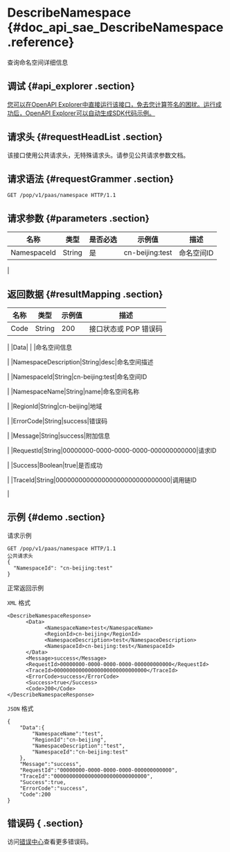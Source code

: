 # DescribeNamespace {#doc_api_sae_DescribeNamespace .reference}

查询命名空间详细信息

## 调试 {#api_explorer .section}

[您可以在OpenAPI Explorer中直接运行该接口，免去您计算签名的困扰。运行成功后，OpenAPI Explorer可以自动生成SDK代码示例。](https://api.aliyun.com/#product=sae&api=DescribeNamespace&type=ROA&version=2019-05-06)

## 请求头 {#requestHeadList .section}

该接口使用公共请求头，无特殊请求头。请参见公共请求参数文档。

## 请求语法 {#requestGrammer .section}

```
GET /pop/v1/paas/namespace HTTP/1.1
```

## 请求参数 {#parameters .section}

|名称|类型|是否必选|示例值|描述|
|--|--|----|---|--|
|NamespaceId|String|是|cn-beijing:test|命名空间ID

 |

## 返回数据 {#resultMapping .section}

|名称|类型|示例值|描述|
|--|--|---|--|
|Code|String|200|接口状态或 POP 错误码

 |
|Data| | |命名空间信息

 |
|NamespaceDescription|String|desc|命名空间描述

 |
|NamespaceId|String|cn-beijing:test|命名空间ID

 |
|NamespaceName|String|name|命名空间名称

 |
|RegionId|String|cn-beijing|地域

 |
|ErrorCode|String|success|错误码

 |
|Message|String|success|附加信息

 |
|RequestId|String|00000000-0000-0000-0000-000000000000|请求ID

 |
|Success|Boolean|true|是否成功

 |
|TraceId|String|000000000000000000000000000000|调用链ID

 |

## 示例 {#demo .section}

请求示例

``` {#request_demo}
GET /pop/v1/paas/namespace HTTP/1.1
公共请求头
{
  "NamespaceId": "cn-beijing:test"
}
```

正常返回示例

`XML` 格式

``` {#xml_return_success_demo}
<DescribeNamespaceResponse>
	  <Data>
		    <NamespaceName>test</NamespaceName>
		    <RegionId>cn-beijing</RegionId>
		    <NamespaceDescription>test</NamespaceDescription>
		    <NamespaceId>cn-beijing:test</NamespaceId>
	  </Data>
	  <Message>success</Message>
	  <RequestId>00000000-0000-0000-0000-000000000000</RequestId>
	  <TraceId>000000000000000000000000000000</TraceId>
	  <ErrorCode>success</ErrorCode>
	  <Success>true</Success>
	  <Code>200</Code>
</DescribeNamespaceResponse>
```

`JSON` 格式

``` {#json_return_success_demo}
{
	"Data":{
		"NamespaceName":"test",
		"RegionId":"cn-beijing",
		"NamespaceDescription":"test",
		"NamespaceId":"cn-beijing:test"
	},
	"Message":"success",
	"RequestId":"00000000-0000-0000-0000-000000000000",
	"TraceId":"000000000000000000000000000000",
	"Success":true,
	"ErrorCode":"success",
	"Code":200
}
```

## 错误码 { .section}

访问[错误中心](https://error-center.aliyun.com/status/product/sae)查看更多错误码。

